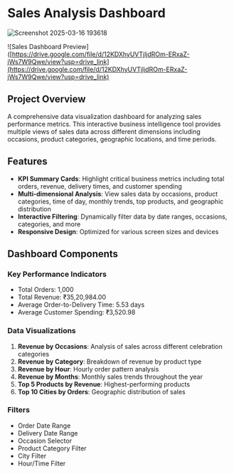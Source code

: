 # Sales Analysis Dashboard
![Screenshot 2025-03-16 193618](https://github.com/user-attachments/assets/85c818d9-c2be-46c6-a05b-da3d3c5beeca)

![Sales Dashboard Preview]([https://drive.google.com/file/d/12KDXhyUVTjljdROm-ERxaZ-jWs7W9Qwe/view?usp=drive_link](https://drive.google.com/file/d/12KDXhyUVTjljdROm-ERxaZ-jWs7W9Qwe/view?usp=drive_link)

## Project Overview
A comprehensive data visualization dashboard for analyzing sales performance metrics. This interactive business intelligence tool provides multiple views of sales data across different dimensions including occasions, product categories, geographic locations, and time periods.

## Features
- **KPI Summary Cards**: Highlight critical business metrics including total orders, revenue, delivery times, and customer spending
- **Multi-dimensional Analysis**: View sales data by occasions, product categories, time of day, monthly trends, top products, and geographic distribution
- **Interactive Filtering**: Dynamically filter data by date ranges, occasions, categories, and more
- **Responsive Design**: Optimized for various screen sizes and devices

## Dashboard Components

### Key Performance Indicators
- Total Orders: 1,000
- Total Revenue: ₹35,20,984.00
- Average Order-to-Delivery Time: 5.53 days
- Average Customer Spending: ₹3,520.98

### Data Visualizations
1. **Revenue by Occasions**: Analysis of sales across different celebration categories
2. **Revenue by Category**: Breakdown of revenue by product type
3. **Revenue by Hour**: Hourly order pattern analysis
4. **Revenue by Months**: Monthly sales trends throughout the year
5. **Top 5 Products by Revenue**: Highest-performing products
6. **Top 10 Cities by Orders**: Geographic distribution of sales

### Filters
- Order Date Range
- Delivery Date Range
- Occasion Selector
- Product Category Filter
- City Filter
- Hour/Time Filter
